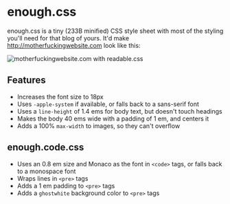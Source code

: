# enough.css

enough.css is a tiny (233B minified) CSS style sheet with most of the styling you'll need for that blog of yours. It'd make http://motherfuckingwebsite.com look like this:

![motherfuckingwebsite.com with readable.css](https://gist.github.com/jeffkreeftmeijer/6d0d7e76064b4db628a0ad9b7fcf3fee/raw/motherfuckingwebsite.png)

## Features

- Increases the font size to 18px
- Uses `-apple-system` if available, or falls back to a sans-serif font
- Uses a `line-height` of 1.4 ems for body text, but doesn't touch headings
- Makes the body 40 ems wide with a padding of 1 em, and centers it
- Adds a 100% `max-width` to images, so they can't overflow

## enough.code.css

- Uses an 0.8 em size and Monaco as the font in `<code>` tags, or falls back to a monospace font
- Wraps lines in `<pre>` tags
- Adds a 1 em padding to `<pre>` tags
- Adds a `ghostwhite` background color to `<pre>` tags
